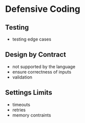 # Defensive Coding

## Testing

* testing edge cases

## Design by Contract

* not supported by the language
* ensure correctness of inputs
* validation

## Settings Limits

* timeouts
* retries
* memory contraints
